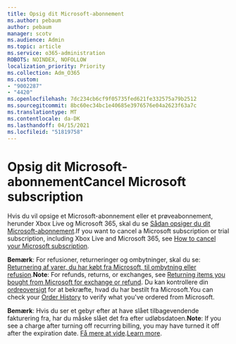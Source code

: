 ```yaml
---
title: Opsig dit Microsoft-abonnement
ms.author: pebaum
author: pebaum
manager: scotv
ms.audience: Admin
ms.topic: article
ms.service: o365-administration
ROBOTS: NOINDEX, NOFOLLOW
localization_priority: Priority
ms.collection: Adm_O365
ms.custom:
- "9002287"
- "4420"
ms.openlocfilehash: 7dc234cb6cf9f05735fed621fe332575a79b2512
ms.sourcegitcommit: 8bc60ec34bc1e40685e3976576e04a2623f63a7c
ms.translationtype: MT
ms.contentlocale: da-DK
ms.lasthandoff: 04/15/2021
ms.locfileid: "51819758"
---
```

# <a name="cancel-microsoft-subscription"></a><span data-ttu-id="ab853-102">Opsig dit Microsoft-abonnement</span><span class="sxs-lookup"><span data-stu-id="ab853-102">Cancel Microsoft subscription</span></span>

<span data-ttu-id="ab853-103">Hvis du vil opsige et Microsoft-abonnement eller et prøveabonnement, herunder Xbox Live og Microsoft 365, skal du se [Sådan opsiger du dit Microsoft-abonnement](https://support.microsoft.com/help/4027815).</span><span class="sxs-lookup"><span data-stu-id="ab853-103">If you want to cancel a Microsoft subscription or trial subscription, including Xbox Live and Microsoft 365, see [How to cancel your Microsoft subscription](https://support.microsoft.com/help/4027815).</span></span>

<span data-ttu-id="ab853-104">**Bemærk**: For refusioner, returneringer og ombytninger, skal du se: [Returnering af varer, du har købt fra Microsoft, til ombytning eller refusion](https://support.microsoft.com/help/10558).</span><span class="sxs-lookup"><span data-stu-id="ab853-104">**Note**: For refunds, returns, or exchanges, see [Returning items you bought from Microsoft for exchange or refund](https://support.microsoft.com/help/10558).</span></span> <span data-ttu-id="ab853-105">Du kan kontrollere din [ordreoversigt](https://account.microsoft.com/billing/orders/) for at bekræfte, hvad du har bestilt fra Microsoft.</span><span class="sxs-lookup"><span data-stu-id="ab853-105">You can check your [Order History](https://account.microsoft.com/billing/orders/) to verify what you've ordered from Microsoft.</span></span> 

<span data-ttu-id="ab853-106">**Bemærk**: Hvis du ser et gebyr efter at have slået tilbagevendende fakturering fra, har du måske slået det fra efter udløbsdatoen.</span><span class="sxs-lookup"><span data-stu-id="ab853-106">**Note**: If you see a charge after turning off recurring billing, you may have turned it off after the expiration date.</span></span> <span data-ttu-id="ab853-107">[Få mere at vide](https://support.microsoft.com/help/10640).</span><span class="sxs-lookup"><span data-stu-id="ab853-107">[Learn more](https://support.microsoft.com/help/10640).</span></span> 
